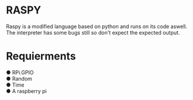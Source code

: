 #                 RASPY

Raspy is a modified language based on python and runs on its code aswell. The interpreter has some bugs still so don't expect the expected output.


# Requierments

● RPi.GPIO          
● Random              
● Time            
● A raspberry pi